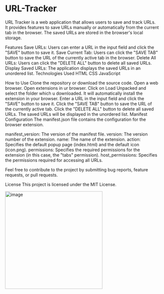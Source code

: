 # URL-Tracker

URL Tracker is a web application that allows users to save and track URLs. It provides features to save URLs manually or automatically from the current tab in the browser. The saved URLs are stored in the browser's local storage.

Features
Save URLs: Users can enter a URL in the input field and click the "SAVE" button to save it.
Save Current Tab: Users can click the "SAVE TAB" button to save the URL of the currently active tab in the browser.
Delete All URLs: Users can click the "DELETE ALL" button to delete all saved URLs.
Display Saved URLs: The application displays the saved URLs in an unordered list.
Technologies Used
HTML
CSS
JavaScript

How to Use
Clone the repository or download the source code.
Open a web browser.
Open extensions in ur browser.
Click on Load Unpacked and select the folder which u downloaded.
It will automatically install the extension in your browser.
Enter a URL in the input field and click the "SAVE" button to save it.
Click the "SAVE TAB" button to save the URL of the currently active tab.
Click the "DELETE ALL" button to delete all saved URLs.
The saved URLs will be displayed in the unordered list.
Manifest Configuration
The manifest.json file contains the configuration for the browser extension.

manifest_version: The version of the manifest file.
version: The version number of the extension.
name: The name of the extension.
action: Specifies the default popup page (index.html) and the default icon (icon.png).
permissions: Specifies the required permissions for the extension (in this case, the "tabs" permission).
host_permissions: Specifies the permissions required for accessing all URLs.

Feel free to contribute to the project by submitting bug reports, feature requests, or pull requests.

License
This project is licensed under the MIT License.



<img width="318" alt="image" src="https://github.com/VedantVatsa/Extension-URL-Tracker/assets/122670026/94cd4ed2-7590-4a6f-a57a-c03516670e2a">
